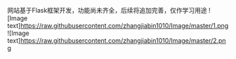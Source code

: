 网站基于Flask框架开发，功能尚未齐全，后续将追加完善，仅作学习用途
![Image text]https://raw.githubusercontent.com/zhangjiabin1010/Image/master/1.png
![Image text]https://raw.githubusercontent.com/zhangjiabin1010/Image/master/2.png
